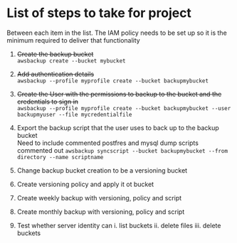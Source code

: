 # List of steps to take for project

Between each item in the list. The IAM policy needs to be set up so it is the minimum required to deliver that
functionality

1. ~~Create the backup bucket~~<br>
 `awsbackup create --bucket mybucket`
2. ~~Add authentication details~~ <br>
  `awsbackup --profile myprofile create --bucket backupmybucket`
3. ~~Create the User with the permissions to backup to the bucket and the credentials to sign in~~ <br>
  `awsbackup --profile myprofile create --bucket backupmybucket --user backupmyuser --file mycredentialfile`

3. Export the backup script that the user uses to back up to the backup bucket <br>
Need to include commented postfres and mysql dump scripts commented out
  `awsbackup syncscript --bucket backupmybucket --from directory --name scriptname`

4. Change backup bucket creation to be a versioning bucket

5. Create versioning policy and apply it ot bucket

6. Create weekly backup with versioning, policy and script

7. Create monthly backup with versioning, policy and script

8. Test whether server identity can
    i. list buckets
    ii. delete files
    iii. delete buckets


